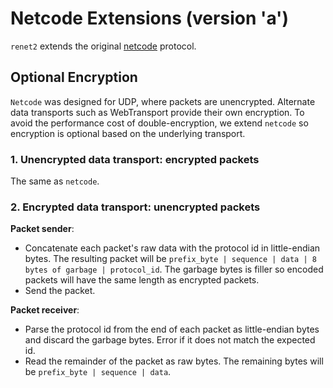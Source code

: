 # Netcode Extensions (version 'a')

`renet2` extends the original [netcode](https://github.com/networkprotocol/netcode) protocol.


## Optional Encryption

`Netcode` was designed for UDP, where packets are unencrypted. Alternate data transports such as WebTransport provide their own encryption. To avoid the performance cost of double-encryption, we extend `netcode` so encryption is optional based on the underlying transport.

### 1. Unencrypted data transport: encrypted packets

The same as `netcode`.

### 2. Encrypted data transport: unencrypted packets

**Packet sender**:

- Concatenate each packet's raw data with the protocol id in little-endian bytes. The resulting packet will be `prefix_byte | sequence | data | 8 bytes of garbage | protocol_id`. The garbage bytes is filler so encoded packets will have the same length as encrypted packets.
- Send the packet.

**Packet receiver**:

- Parse the protocol id from the end of each packet as little-endian bytes and discard the garbage bytes. Error if it does not match the expected id.
- Read the remainder of the packet as raw bytes. The remaining bytes will be `prefix_byte | sequence | data`.
